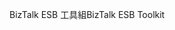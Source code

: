 <span data-ttu-id="554e9-101">BizTalk ESB 工具組</span><span class="sxs-lookup"><span data-stu-id="554e9-101">BizTalk ESB Toolkit</span></span>